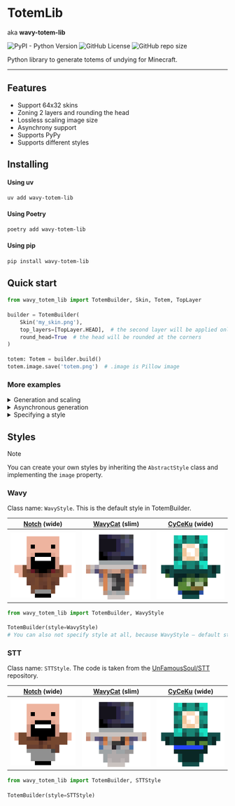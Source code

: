 # TotemLib

aka **wavy-totem-lib**

![PyPI - Python Version](https://img.shields.io/pypi/pyversions/wavy-totem-lib?style=for-the-badge&logo=Python&logoColor=white&label=Version&labelColor=1A222E&color=242B36&cacheSeconds=0)
![GitHub License](https://img.shields.io/github/license/wavy-cat/wavy-totem-lib?style=for-the-badge&labelColor=1A222E&color=242B36)
![GitHub repo size](https://img.shields.io/github/repo-size/wavy-cat/wavy-totem-lib?style=for-the-badge&logo=github&logoColor=white&labelColor=1A222E&color=242B36&cacheSeconds=0)

Python library to generate totems of undying for Minecraft.

---

## Features

* Support 64x32 skins
* Zoning 2 layers and rounding the head
* Lossless scaling image size
* Asynchrony support
* Supports PyPy
* Supports different styles

## Installing

#### Using uv

```bash
uv add wavy-totem-lib
```

#### Using Poetry

```bash
poetry add wavy-totem-lib
```

#### Using pip

```bash
pip install wavy-totem-lib
```

## Quick start

```python
from wavy_totem_lib import TotemBuilder, Skin, Totem, TopLayer

builder = TotemBuilder(
    Skin('my_skin.png'),
    top_layers=[TopLayer.HEAD],  # the second layer will be applied only to the head
    round_head=True  # the head will be rounded at the corners
)

totem: Totem = builder.build()
totem.image.save('totem.png')  # .image is Pillow image
```

### More examples

<details>
<summary>Generation and scaling</summary>

```python
from wavy_totem_lib import TotemBuilder, Skin, Totem

builder = TotemBuilder(Skin('my_skin.png', slim=True))

totem: Totem = builder.build()
scaled = totem.scale(factor=8)  # Scaling from 16×16 to 128×128
scaled.save('totem.png')
```

> To scale up, use the built-in `scale()` method instead of `resize()` from Pillow, because it may blur the image.

</details>

<details>
<summary>Asynchronous generation</summary>

```python
import asyncio
from io import BytesIO
from wavy_totem_lib import TotemBuilder, Skin, Totem, TopLayer
# To save a file asynchronously, install the aiofiles package
import aiofiles


async def main():
    builder = TotemBuilder(Skin('my_skin.png', slim=False),
                           top_layers=[TopLayer.HEAD, TopLayer.HANDS],
                           round_head=True)
    totem: Totem = await builder.build_async()
    temp = BytesIO()
    totem.image.save(temp, format='png')

    async with aiofiles.open('totem.png', 'wb') as f:
        await f.write(temp.getvalue())


asyncio.run(main())
```

</details>

<details>
<summary>Specifying a style</summary>

```python
from wavy_totem_lib import TotemBuilder, Skin, Totem, STTStyle

# WavyStyle (default), STTStyle available built-in
builder = TotemBuilder(Skin('my_skin.png'), style=STTStyle)
totem: Totem = builder.build()
totem.image.save('totem.png')
```

> The `generate()` method accepts **kwargs, which will be passed on to the style class. None of the built-in styles
> support them.

</details>

## Styles

> [!NOTE]
> You can create your own styles by inheriting the `AbstractStyle` class and implementing the `image` property.

### Wavy

Class name: `WavyStyle`.
This is the default style in TotemBuilder.

| [Notch](https://namemc.com/profile/Notch.1) (wide) | [WavyCat](https://namemc.com/profile/_WavyCat_.1) (slim) | [CyCeKu](https://namemc.com/profile/CyCeKu.1) (wide) |
|----------------------------------------------------|----------------------------------------------------------|------------------------------------------------------|
| ![Skin](.github/assets/notch_wavy.png)             | ![Skin](.github/assets/wavycat_wavy.png)                 | ![Skin](.github/assets/cyceku_wavy.png)              |

```python
from wavy_totem_lib import TotemBuilder, WavyStyle

TotemBuilder(style=WavyStyle)
# You can also not specify style at all, because WavyStyle – default style.
```

### STT

Class name: `STTStyle`.
The code is taken from the [UnFamousSoul/STT](https://github.com/UnFamousSoul/STT) repository.

| [Notch](https://namemc.com/profile/Notch.1) (wide) | [WavyCat](https://namemc.com/profile/_WavyCat_.1) (slim) | [CyCeKu](https://namemc.com/profile/CyCeKu.1) (wide) |
|----------------------------------------------------|----------------------------------------------------------|------------------------------------------------------|
| ![Skin](.github/assets/notch_stt.png)              | ![Skin](.github/assets/wavycat_stt.png)                  | ![Skin](.github/assets/cyceku_stt.png)               |

```python
from wavy_totem_lib import TotemBuilder, STTStyle

TotemBuilder(style=STTStyle)
```